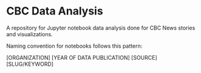# CBC Data Analysis
A repository for Jupyter notebook data analysis done for CBC News stories and visualizations.

Naming convention for notebooks follows this pattern:

[ORGANIZATION] [YEAR OF DATA PUBLICATION] [SOURCE] [SLUG/KEYWORD]